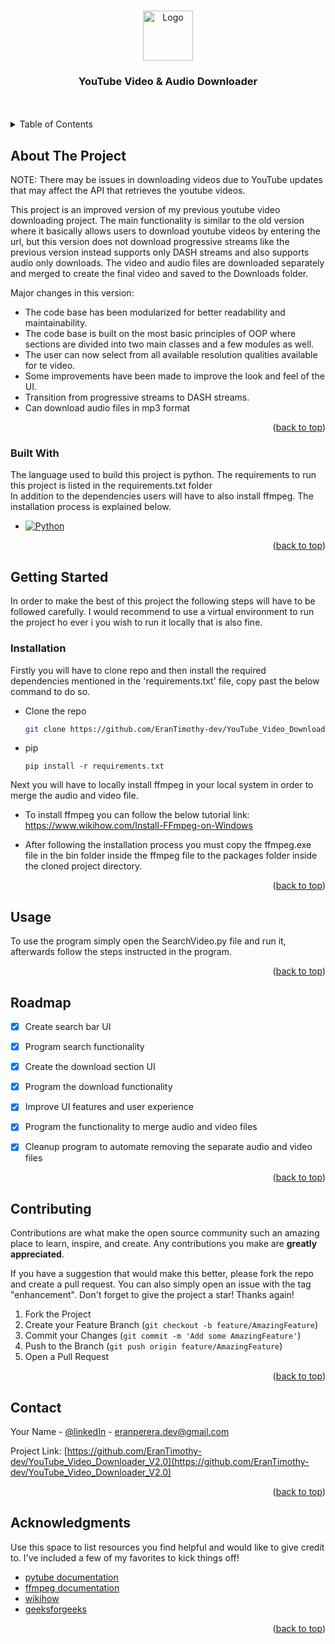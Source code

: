 <a name="readme-top"></a>


<!-- PROJECT LOGO -->
<br />
<div align="center">
  <img src="images/icon.ico" alt="Logo" width="80" height="80">
  

  <h3 align="center">YouTube Video & Audio Downloader</h3>
  <br><br>
</div>



<!-- TABLE OF CONTENTS -->
<details>
  <summary>Table of Contents</summary>
  <ol>
    <li>
      <a href="#about-the-project">About The Project</a>
      <ul>
        <li><a href="#built-with">Built With</a></li>
      </ul>
    </li>
    <li>
      <a href="#getting-started">Getting Started</a>
      <ul>
        <li><a href="#installation">Installation</a></li>
      </ul>
    </li>
    <li><a href="#usage">Usage</a></li>
    <li><a href="#roadmap">Roadmap</a></li>
    <li><a href="#contributing">Contributing</a></li>
    <li><a href="#contact">Contact</a></li>
    <li><a href="#acknowledgments">Acknowledgments</a></li>
  </ol>
</details>



<!-- ABOUT THE PROJECT -->
## About The Project


NOTE: There may be issues in downloading videos due to YouTube updates that may affect the API that retrieves the youtube videos.

This project is an improved version of my previous youtube video downloading project. The main functionality is similar to the old version where it basically allows users to download youtube videos by entering the url, but this version does not download progressive streams like the previous version instead supports only DASH streams and also supports audio only downloads.
The video and audio files are downloaded separately and merged to create the final video and saved to the Downloads folder.

Major changes in this version:
* The code base has been modularized for better readability and maintainability.
* The code base is built on the most basic principles of OOP where sections are divided into two main classes and a few modules as well.
* The user can now select from all available resolution qualities available for te video.
* Some improvements have been made to improve the look and feel of the UI.
* Transition from progressive streams to DASH streams.
* Can download audio files in mp3 format



<p align="right">(<a href="#readme-top">back to top</a>)</p>



### Built With

The language used to build this project is python. The requirements to run this project is listed in the requirements.txt folder
<br>
In addition to the dependencies users will have to also install ffmpeg. The installation process is explained below. 

* [![Python][python-url]][python]


<p align="right">(<a href="#readme-top">back to top</a>)</p>



<!-- GETTING STARTED -->
## Getting Started

In order to make the best of this project the following steps will have to be followed carefully. I would recommend to use a virtual environment to run the project ho ever i you wish to run it locally that is also fine.

### Installation

Firstly you will have to clone repo and then install the required dependencies mentioned in the 'requirements.txt' file, copy past the below command to do so.
* Clone the repo
   ```sh
   git clone https://github.com/EranTimothy-dev/YouTube_Video_Downloader_V2.0.git
   ```
* pip
  ```pip
  pip install -r requirements.txt
  ```

Next you will have to locally install ffmpeg in your local system in order to merge the audio and video file. 

* To install ffmpeg you can follow the below tutorial link:
https://www.wikihow.com/Install-FFmpeg-on-Windows

* After following the installation process you must copy the ffmpeg.exe file in the bin folder inside the ffmpeg file to the packages folder inside the cloned project directory.



<p align="right">(<a href="#readme-top">back to top</a>)</p>



<!-- USAGE EXAMPLES -->
## Usage

To use the program simply open the SearchVideo.py file and run it, afterwards follow the steps instructed in the program.

<p align="right">(<a href="#readme-top">back to top</a>)</p>



<!-- ROADMAP -->
## Roadmap

- [x] Create search bar UI
- [x] Program search functionality
- [x] Create the download section UI
- [x] Program the download functionality
- [x] Improve UI features and user experience
- [x] Program the functionality to merge audio and video files
- [x] Cleanup program to automate removing the separate audio and video files


<p align="right">(<a href="#readme-top">back to top</a>)</p>



<!-- CONTRIBUTING -->
## Contributing

Contributions are what make the open source community such an amazing place to learn, inspire, and create. Any contributions you make are **greatly appreciated**.

If you have a suggestion that would make this better, please fork the repo and create a pull request. You can also simply open an issue with the tag "enhancement".
Don't forget to give the project a star! Thanks again!

1. Fork the Project
2. Create your Feature Branch (`git checkout -b feature/AmazingFeature`)
3. Commit your Changes (`git commit -m 'Add some AmazingFeature'`)
4. Push to the Branch (`git push origin feature/AmazingFeature`)
5. Open a Pull Request

<p align="right">(<a href="#readme-top">back to top</a>)</p>




<!-- CONTACT -->
## Contact

Your Name - [@linkedIn](https://www.linkedin.com/in/eran-perera-112a8a219) - eranperera.dev@gmail.com

Project Link: [https://github.com/EranTimothy-dev/YouTube_Video_Downloader_V2.0](https://github.com/EranTimothy-dev/YouTube_Video_Downloader_V2.0)

<p align="right">(<a href="#readme-top">back to top</a>)</p>



<!-- ACKNOWLEDGMENTS -->
## Acknowledgments

Use this space to list resources you find helpful and would like to give credit to. I've included a few of my favorites to kick things off!

* [pytube documentation](https://pytube.io/en/latest/user/quickstart.html)
* [ffmpeg documentation](https://www.webpagefx.com/tools/emoji-cheat-sheehttps://ffmpeg.org/about.html)
* [wikihow](https://www.wikihow.com/Install-FFmpeg-on-Windows)
* [geeksforgeeks](https://ffmpeg.org/about.html)

<p align="right">(<a href="#readme-top">back to top</a>)</p>



<!-- MARKDOWN LINKS & IMAGES -->
<!-- https://www.markdownguide.org/basic-syntax/#reference-style-links -->
[python-url]: https://www.python.org/
[python]: https://miro.medium.com/v2/resize:fit:1400/1*m0H6-tUbW6grMlezlb52yw.png